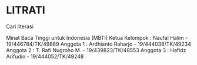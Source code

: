 # LITRATI
Cari literasi

Minat Baca Tinggi untuk Indonesia (MBTI)
Ketua Kelompok : Naufal Halim - 19/446784/TK/49889 
Anggota 1 : Ardhianto Raharjo - 19/444038/TK/49234
Anggota 2 : T. Rafi Nugroho M. - 19/439823/TK/48553
Anggota 3 : Hafidz Arifudin - 19/444052/TK/49248

